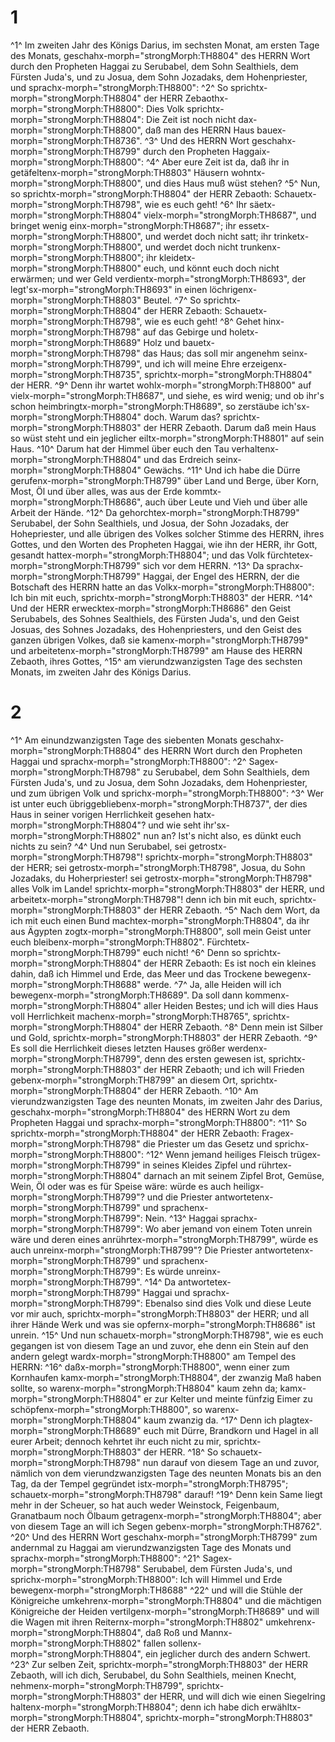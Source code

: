 # 1 
^1^ Im zweiten Jahr des Königs Darius, im sechsten Monat, am ersten Tage des Monats, geschahx-morph="strongMorph:TH8804" des HERRN Wort durch den Propheten Haggai zu Serubabel, dem Sohn Sealthiels, dem Fürsten Juda's, und zu Josua, dem Sohn Jozadaks, dem Hohenpriester, und sprachx-morph="strongMorph:TH8800": ^2^ So sprichtx-morph="strongMorph:TH8804" der HERR Zebaothx-morph="strongMorph:TH8800": Dies Volk sprichtx-morph="strongMorph:TH8804": Die Zeit ist noch nicht dax-morph="strongMorph:TH8800", daß man des HERRN Haus bauex-morph="strongMorph:TH8736". ^3^ Und des HERRN Wort geschahx-morph="strongMorph:TH8799" durch den Propheten Haggaix-morph="strongMorph:TH8800": ^4^ Aber eure Zeit ist da, daß ihr in getäfeltenx-morph="strongMorph:TH8803" Häusern wohntx-morph="strongMorph:TH8800", und dies Haus muß wüst stehen? ^5^ Nun, so sprichtx-morph="strongMorph:TH8804" der HERR Zebaoth: Schauetx-morph="strongMorph:TH8798", wie es euch geht! ^6^ Ihr säetx-morph="strongMorph:TH8804" vielx-morph="strongMorph:TH8687", und bringet wenig einx-morph="strongMorph:TH8687"; ihr essetx-morph="strongMorph:TH8800", und werdet doch nicht satt; ihr trinketx-morph="strongMorph:TH8800", und werdet doch nicht trunkenx-morph="strongMorph:TH8800"; ihr kleidetx-morph="strongMorph:TH8800" euch, und könnt euch doch nicht erwärmen; und wer Geld verdientx-morph="strongMorph:TH8693", der legt'sx-morph="strongMorph:TH8693" in einen löchrigenx-morph="strongMorph:TH8803" Beutel. ^7^ So sprichtx-morph="strongMorph:TH8804" der HERR Zebaoth: Schauetx-morph="strongMorph:TH8798", wie es euch geht! ^8^ Gehet hinx-morph="strongMorph:TH8798" auf das Gebirge und holetx-morph="strongMorph:TH8689" Holz und bauetx-morph="strongMorph:TH8798" das Haus; das soll mir angenehm seinx-morph="strongMorph:TH8799", und ich will meine Ehre erzeigenx-morph="strongMorph:TH8735", sprichtx-morph="strongMorph:TH8804" der HERR. ^9^ Denn ihr wartet wohlx-morph="strongMorph:TH8800" auf vielx-morph="strongMorph:TH8687", und siehe, es wird wenig; und ob ihr's schon heimbringtx-morph="strongMorph:TH8689", so zerstäube ich'sx-morph="strongMorph:TH8804" doch. Warum das? sprichtx-morph="strongMorph:TH8803" der HERR Zebaoth. Darum daß mein Haus so wüst steht und ein jeglicher eiltx-morph="strongMorph:TH8801" auf sein Haus. ^10^ Darum hat der Himmel über euch den Tau verhaltenx-morph="strongMorph:TH8804" und das Erdreich seinx-morph="strongMorph:TH8804" Gewächs. ^11^ Und ich habe die Dürre gerufenx-morph="strongMorph:TH8799" über Land und Berge, über Korn, Most, Öl und über alles, was aus der Erde kommtx-morph="strongMorph:TH8686", auch über Leute und Vieh und über alle Arbeit der Hände. ^12^ Da gehorchtex-morph="strongMorph:TH8799" Serubabel, der Sohn Sealthiels, und Josua, der Sohn Jozadaks, der Hohepriester, und alle übrigen des Volkes solcher Stimme des HERRN, ihres Gottes, und den Worten des Propheten Haggai, wie ihn der HERR, ihr Gott, gesandt hattex-morph="strongMorph:TH8804"; und das Volk fürchtetex-morph="strongMorph:TH8799" sich vor dem HERRN. ^13^ Da sprachx-morph="strongMorph:TH8799" Haggai, der Engel des HERRN, der die Botschaft des HERRN hatte an das Volkx-morph="strongMorph:TH8800": Ich bin mit euch, sprichtx-morph="strongMorph:TH8803" der HERR. ^14^ Und der HERR erwecktex-morph="strongMorph:TH8686" den Geist Serubabels, des Sohnes Sealthiels, des Fürsten Juda's, und den Geist Josuas, des Sohnes Jozadaks, des Hohenpriesters, und den Geist des ganzen übrigen Volkes, daß sie kamenx-morph="strongMorph:TH8799" und arbeitetenx-morph="strongMorph:TH8799" am Hause des HERRN Zebaoth, ihres Gottes, ^15^ am vierundzwanzigsten Tage des sechsten Monats, im zweiten Jahr des Königs Darius. 

# 2 
^1^ Am einundzwanzigsten Tage des siebenten Monats geschahx-morph="strongMorph:TH8804" des HERRN Wort durch den Propheten Haggai und sprachx-morph="strongMorph:TH8800": ^2^ Sagex-morph="strongMorph:TH8798" zu Serubabel, dem Sohn Sealthiels, dem Fürsten Juda's, und zu Josua, dem Sohn Jozadaks, dem Hohenpriester, und zum übrigen Volk und sprichx-morph="strongMorph:TH8800": ^3^ Wer ist unter euch übriggebliebenx-morph="strongMorph:TH8737", der dies Haus in seiner vorigen Herrlichkeit gesehen hatx-morph="strongMorph:TH8804"? und wie seht ihr'sx-morph="strongMorph:TH8802" nun an? Ist's nicht also, es dünkt euch nichts zu sein? ^4^ Und nun Serubabel, sei getrostx-morph="strongMorph:TH8798"! sprichtx-morph="strongMorph:TH8803" der HERR; sei getrostx-morph="strongMorph:TH8798", Josua, du Sohn Jozadaks, du Hoherpriester! sei getrostx-morph="strongMorph:TH8798" alles Volk im Lande! sprichtx-morph="strongMorph:TH8803" der HERR, und arbeitetx-morph="strongMorph:TH8798"! denn ich bin mit euch, sprichtx-morph="strongMorph:TH8803" der HERR Zebaoth. ^5^ Nach dem Wort, da ich mit euch einen Bund machtex-morph="strongMorph:TH8804", da ihr aus Ägypten zogtx-morph="strongMorph:TH8800", soll mein Geist unter euch bleibenx-morph="strongMorph:TH8802". Fürchtetx-morph="strongMorph:TH8799" euch nicht! ^6^ Denn so sprichtx-morph="strongMorph:TH8804" der HERR Zebaoth: Es ist noch ein kleines dahin, daß ich Himmel und Erde, das Meer und das Trockene bewegenx-morph="strongMorph:TH8688" werde. ^7^ Ja, alle Heiden will ich bewegenx-morph="strongMorph:TH8689". Da soll dann kommenx-morph="strongMorph:TH8804" aller Heiden Bestes; und ich will dies Haus voll Herrlichkeit machenx-morph="strongMorph:TH8765", sprichtx-morph="strongMorph:TH8804" der HERR Zebaoth. ^8^ Denn mein ist Silber und Gold, sprichtx-morph="strongMorph:TH8803" der HERR Zebaoth. ^9^ Es soll die Herrlichkeit dieses letzten Hauses größer werdenx-morph="strongMorph:TH8799", denn des ersten gewesen ist, sprichtx-morph="strongMorph:TH8803" der HERR Zebaoth; und ich will Frieden gebenx-morph="strongMorph:TH8799" an diesem Ort, sprichtx-morph="strongMorph:TH8804" der HERR Zebaoth. ^10^ Am vierundzwanzigsten Tage des neunten Monats, im zweiten Jahr des Darius, geschahx-morph="strongMorph:TH8804" des HERRN Wort zu dem Propheten Haggai und sprachx-morph="strongMorph:TH8800": ^11^ So sprichtx-morph="strongMorph:TH8804" der HERR Zebaoth: Fragex-morph="strongMorph:TH8798" die Priester um das Gesetz und sprichx-morph="strongMorph:TH8800": ^12^ Wenn jemand heiliges Fleisch trügex-morph="strongMorph:TH8799" in seines Kleides Zipfel und rührtex-morph="strongMorph:TH8804" darnach an mit seinem Zipfel Brot, Gemüse, Wein, Öl oder was es für Speise wäre: würde es auch heiligx-morph="strongMorph:TH8799"? und die Priester antwortetenx-morph="strongMorph:TH8799" und sprachenx-morph="strongMorph:TH8799": Nein. ^13^ Haggai sprachx-morph="strongMorph:TH8799": Wo aber jemand von einem Toten unrein wäre und deren eines anrührtex-morph="strongMorph:TH8799", würde es auch unreinx-morph="strongMorph:TH8799"? Die Priester antwortetenx-morph="strongMorph:TH8799" und sprachenx-morph="strongMorph:TH8799": Es würde unreinx-morph="strongMorph:TH8799". ^14^ Da antwortetex-morph="strongMorph:TH8799" Haggai und sprachx-morph="strongMorph:TH8799": Ebenalso sind dies Volk und diese Leute vor mir auch, sprichtx-morph="strongMorph:TH8803" der HERR; und all ihrer Hände Werk und was sie opfernx-morph="strongMorph:TH8686" ist unrein. ^15^ Und nun schauetx-morph="strongMorph:TH8798", wie es euch gegangen ist von diesem Tage an und zuvor, ehe denn ein Stein auf den andern gelegt wardx-morph="strongMorph:TH8800" am Tempel des HERRN: ^16^ daßx-morph="strongMorph:TH8800", wenn einer zum Kornhaufen kamx-morph="strongMorph:TH8804", der zwanzig Maß haben sollte, so warenx-morph="strongMorph:TH8804" kaum zehn da; kamx-morph="strongMorph:TH8804" er zur Kelter und meinte fünfzig Eimer zu schöpfenx-morph="strongMorph:TH8800", so warenx-morph="strongMorph:TH8804" kaum zwanzig da. ^17^ Denn ich plagtex-morph="strongMorph:TH8689" euch mit Dürre, Brandkorn und Hagel in all eurer Arbeit; dennoch kehrtet ihr euch nicht zu mir, sprichtx-morph="strongMorph:TH8803" der HERR. ^18^ So schauetx-morph="strongMorph:TH8798" nun darauf von diesem Tage an und zuvor, nämlich von dem vierundzwanzigsten Tage des neunten Monats bis an den Tag, da der Tempel gegründet istx-morph="strongMorph:TH8795"; schauetx-morph="strongMorph:TH8798" darauf! ^19^ Denn kein Same liegt mehr in der Scheuer, so hat auch weder Weinstock, Feigenbaum, Granatbaum noch Ölbaum getragenx-morph="strongMorph:TH8804"; aber von diesem Tage an will ich Segen gebenx-morph="strongMorph:TH8762". ^20^ Und des HERRN Wort geschahx-morph="strongMorph:TH8799" zum andernmal zu Haggai am vierundzwanzigsten Tage des Monats und sprachx-morph="strongMorph:TH8800": ^21^ Sagex-morph="strongMorph:TH8798" Serubabel, dem Fürsten Juda's, und sprichx-morph="strongMorph:TH8800": Ich will Himmel und Erde bewegenx-morph="strongMorph:TH8688" ^22^ und will die Stühle der Königreiche umkehrenx-morph="strongMorph:TH8804" und die mächtigen Königreiche der Heiden vertilgenx-morph="strongMorph:TH8689" und will die Wagen mit ihren Reiternx-morph="strongMorph:TH8802" umkehrenx-morph="strongMorph:TH8804", daß Roß und Mannx-morph="strongMorph:TH8802" fallen sollenx-morph="strongMorph:TH8804", ein jeglicher durch des andern Schwert. ^23^ Zur selben Zeit, sprichtx-morph="strongMorph:TH8803" der HERR Zebaoth, will ich dich, Serubabel, du Sohn Sealthiels, meinen Knecht, nehmenx-morph="strongMorph:TH8799", sprichtx-morph="strongMorph:TH8803" der HERR, und will dich wie einen Siegelring haltenx-morph="strongMorph:TH8804"; denn ich habe dich erwähltx-morph="strongMorph:TH8804", sprichtx-morph="strongMorph:TH8803" der HERR Zebaoth. 